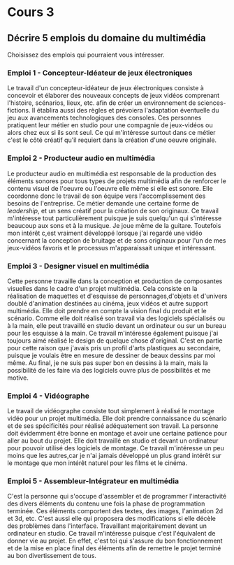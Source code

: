 # Cours 3
## Décrire 5 emplois du domaine du multimédia
Choisissez des emplois qui pourraient vous intéresser. 

### Emploi 1 - Concepteur-Idéateur de jeux électroniques

Le travail d'un concepteur-idéateur de jeux électroniques consiste à concevoir et élaborer des nouveaux concepts de jeux vidéos comprenant l'histoire, scénarios, lieux, etc. afin de créer un environnement de sciences-fictions. Il établira aussi des règles et prévoiera l'adaptation éventuelle du jeu aux avancements technologiques des consoles. Ces personnes pratiquent leur métier en studio pour une compagnie de jeux-vidéos ou alors chez eux si ils sont seul. Ce qui m'intéresse surtout dans ce métier c'est le côté créatif qu'il requiert dans la création d'une oeuvre originale.


### Emploi 2 - Producteur audio en multimédia

Le producteur audio en multimédia est responsable de la production des éléments sonores pour tous types de projets multimédia afin de renforcer le contenu visuel de l'oeuvre ou l'oeuvre elle même si elle est sonore. Elle coordonne donc le travail de son équipe vers l'accomplissement des besoins de l'entreprise. Ce métier demande une certaine forme de *leadership*, et un sens créatif pour la création de son originaux. Ce travail m'intéresse tout particulièrement puisque je suis quelqu'un qui s'intéresse beaucoup aux sons et à la musique. Je joue même de la guitare. Toutefois mon intérêt c,est vraiment développé lorsque j'ai regardé une vidéo concernant la conception de bruitage et de sons originaux pour l'un de mes jeux-vidéos favoris et le processus m'apparaissait unique et intéressant.

### Emploi 3 - Designer visuel en multimédia

Cette personne travaille dans la conception et production de composantes visuelles dans le cadre d'un projet multimédia. Cela consiste en la réalisation de maquettes et d'esquisse de personnages,d'objets et d'univers doublé d'animation destinées au cinéma, jeux vidéos et autre support multimédia. Elle doit prendre en compte la vision final du produit et le scénario. Comme elle doit réalisé son travail via des logiciels spécialisés ou à la main, elle peut travaillé en studio devant un ordinateur ou sur un bureau pour les esquisse à la main. Ce travail m'intéresse également puisque j'ai toujours aimé réalisé le design de quelque chose d'original. C'est en partie pour cette raison que j'avais pris un profil d'arts plastiques au secondaire, puisque je voulais être en mesure de dessiner de beaux dessins par moi même. Au final, je ne suis pas super bon en dessins à la main, mais la possibilité de les faire via des logiciels ouvre plus de possibilités et me motive.
 

### Emploi 4 - Vidéographe

Le travail de vidéographe consiste tout simplement à réalisé le montage vidéo pour un projet multimédia. Elle doit prendre connaissance du scénario et de ses spécificités pour réalisé adéquatement son travail. La personne doit évidemment être bonne en montage et avoir une certaine patience pour aller au bout du projet. Elle doit travaillé en studio et devant un ordinateur pour pouvoir utilisé des logiciels de montage. Ce travail m'intéresse un peu moins que les autres,car je n'ai jamais développé un plus grand intérêt sur le montage que mon intérêt naturel pour les films et le cinéma.


### Emploi 5 - Assembleur-Intégrateur en multimédia

 C'est la personne qui s'occupe d'assembler et de programmer l'interactivité des divers éléments du contenu une fois la phase de programmation terminée. Ces éléments comportent  des textes, des images, l'animation 2d et 3d, etc. C'est aussi elle qui proposera des modifications si elle décèle des problèmes dans l'interface. Travaillant majoritairement devant un ordinateur en studio.  Ce travail m'intéresse puisque c'est l'équivalent de donner vie au projet. En effet, c'est toi qui s'assure du bon fonctionnement et de la mise en place final des éléments afin de remettre le projet terminé au bon divertissement de tous.


